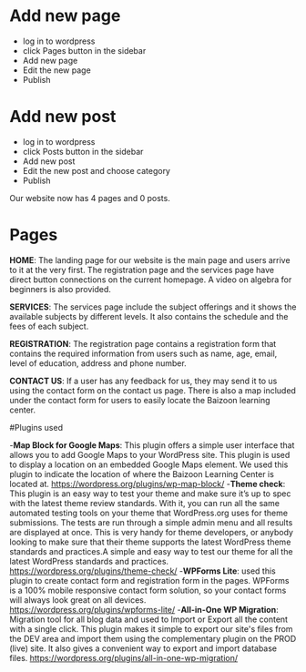 # Add new page

- log in to wordpress
- click Pages button in the sidebar
- Add new page
- Edit the new page
- Publish

# Add new post

- log in to wordpress
- click Posts button in the sidebar
- Add new post
- Edit the new post and choose category
- Publish

Our website now has 4 pages and 0 posts.

# Pages

**HOME**: The landing page for our website is the main page and users arrive to it at the very first. The registration page and the services page have direct button connections on the current homepage. A video on algebra for beginners is also provided.

**SERVICES**: The services page include the subject offerings and it shows the available subjects by different levels. It also contains the schedule and the fees of each subject.

**REGISTRATION**: The registration page contains a registration form that contains the required information from users such as name, age, email, level of education, address and phone number.

**CONTACT US**: If a user has any feedback for us, they may send it to us using the contact form on the contact us page. There is also a map included under the contact form for users to easily locate the Baizoon learning center.

#Plugins used

-**Map Block for Google Maps**: This plugin offers a simple user interface that allows you to add Google Maps to your WordPress site. This plugin is used to display a location on an embedded Google Maps element. We used this plugin to indicate the location of where the Baizoon Learning Center is located at. https://wordpress.org/plugins/wp-map-block/
-**Theme check**: This plugin is an easy way to test your theme and make sure it’s up to spec with the latest theme review standards. With it, you can run all the same automated testing tools on your theme that WordPress.org uses for theme submissions. The tests are run through a simple admin menu and all results are displayed at once. This is very handy for theme developers, or anybody looking to make sure that their theme supports the latest WordPress theme standards and practices.A simple and easy way to test our theme for all the latest WordPress standards and practices. https://wordpress.org/plugins/theme-check/
-**WPForms Lite**: used this plugin to create contact form and registration form in the pages. WPForms is a 100% mobile responsive contact form solution, so your contact forms will always look great on all devices. https://wordpress.org/plugins/wpforms-lite/
-**All-in-One WP Migration**: Migration tool for all blog data and used to Import or Export all the content with a single click. This plugin makes it simple to export our site's files from the DEV area and import them using the complementary plugin on the PROD (live) site. It also gives a convenient way to export and import database files. https://wordpress.org/plugins/all-in-one-wp-migration/

